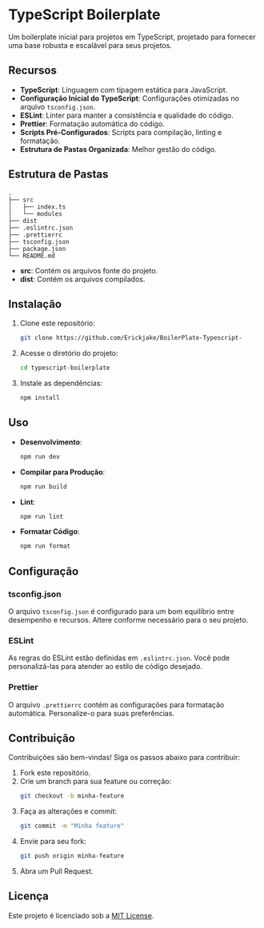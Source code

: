 # TypeScript Boilerplate

Um boilerplate inicial para projetos em TypeScript, projetado para fornecer uma base robusta e escalável para seus projetos.

## Recursos

- **TypeScript**: Linguagem com tipagem estática para JavaScript.
- **Configuração Inicial do TypeScript**: Configurações otimizadas no arquivo `tsconfig.json`.
- **ESLint**: Linter para manter a consistência e qualidade do código.
- **Prettier**: Formatação automática do código.
- **Scripts Pré-Configurados**: Scripts para compilação, linting e formatação.
- **Estrutura de Pastas Organizada**: Melhor gestão do código.

## Estrutura de Pastas

```
.
├── src
│   ├── index.ts
│   └── modules
├── dist
├── .eslintrc.json
├── .prettierrc
├── tsconfig.json
├── package.json
└── README.md
```

- **src**: Contém os arquivos fonte do projeto.
- **dist**: Contém os arquivos compilados.

## Instalação

1. Clone este repositório:
   ```bash
   git clone https://github.com/Erickjake/BoilerPlate-Typescript-
   ```

2. Acesse o diretório do projeto:
   ```bash
   cd typescript-boilerplate
   ```

3. Instale as dependências:
   ```bash
   npm install
   ```

## Uso

- **Desenvolvimento**:
  ```bash
  npm run dev
  ```

- **Compilar para Produção**:
  ```bash
  npm run build
  ```

- **Lint**:
  ```bash
  npm run lint
  ```

- **Formatar Código**:
  ```bash
  npm run format
  ```

## Configuração

### tsconfig.json

O arquivo `tsconfig.json` é configurado para um bom equilíbrio entre desempenho e recursos. Altere conforme necessário para o seu projeto.

### ESLint

As regras do ESLint estão definidas em `.eslintrc.json`. Você pode personalizá-las para atender ao estilo de código desejado.

### Prettier

O arquivo `.prettierrc` contém as configurações para formatação automática. Personalize-o para suas preferências.

## Contribuição

Contribuições são bem-vindas! Siga os passos abaixo para contribuir:

1. Fork este repositório.
2. Crie um branch para sua feature ou correção:
   ```bash
   git checkout -b minha-feature
   ```
3. Faça as alterações e commit:
   ```bash
   git commit -m "Minha feature"
   ```
4. Envie para seu fork:
   ```bash
   git push origin minha-feature
   ```
5. Abra um Pull Request.

## Licença

Este projeto é licenciado sob a [MIT License](LICENSE).

